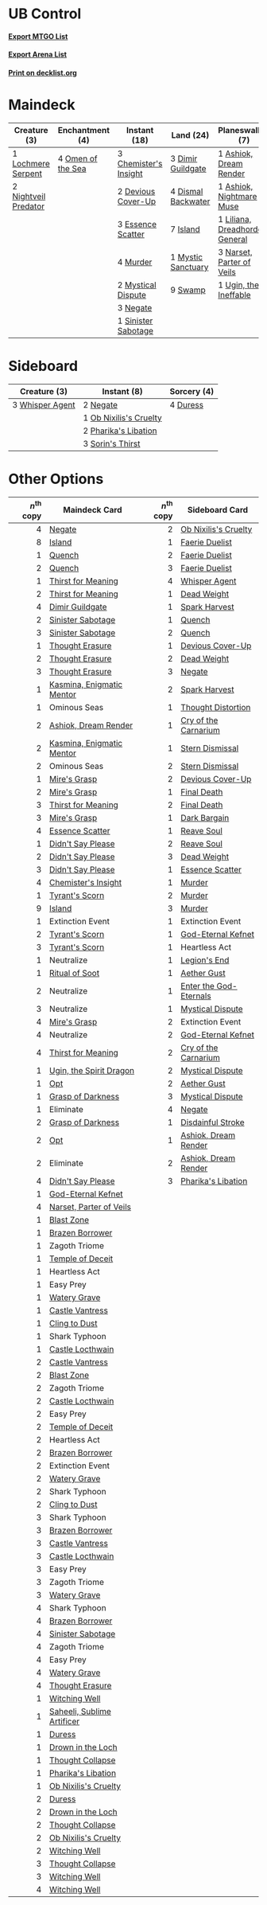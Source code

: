 # UB Control

#### [Export MTGO List](../collection/UB%20Control/UB%20Control.txt)
#### [Export Arena List](../collection/UB%20Control/UB%20Control_arena.txt)
#### [Print on decklist.org](http://decklist.org/?deckmain=1%09Ashiok,%20Dream%20Render%0A1%09Ashiok,%20Nightmare%20Muse%0A3%09Chemister's%20Insight%0A4%09Cry%20of%20the%20Carnarium%0A2%09Devious%20Cover-Up%0A3%09Dimir%20Guildgate%0A4%09Dismal%20Backwater%0A3%09Essence%20Scatter%0A7%09Island%0A1%09Liliana,%20Dreadhorde%20General%0A1%09Lochmere%20Serpent%0A4%09Murder%0A1%09Mystic%20Sanctuary%0A2%09Mystical%20Dispute%0A3%09Narset,%20Parter%20of%20Veils%0A3%09Negate%0A2%09Nightveil%20Predator%0A4%09Omen%20of%20the%20Sea%0A1%09Sinister%20Sabotage%0A9%09Swamp%0A1%09Ugin,%20the%20Ineffable&deckside=4%09Duress%0A2%09Negate%0A1%09Ob%20Nixilis's%20Cruelty%0A2%09Pharika's%20Libation%0A3%09Sorin's%20Thirst%0A3%09Whisper%20Agent)
# Maindeck

|                                         Creature (3)                                          |                                      Enchantment (4)                                       |                                          Instant (18)                                          |                                          Land (24)                                          |                                            Planeswalker (7)                                            |                                           Sorcery (4)                                           |
|-----------------------------------------------------------------------------------------------|--------------------------------------------------------------------------------------------|------------------------------------------------------------------------------------------------|---------------------------------------------------------------------------------------------|--------------------------------------------------------------------------------------------------------|-------------------------------------------------------------------------------------------------|
|1 [Lochmere Serpent](http://gatherer.wizards.com/Pages/Card/Details.aspx?multiverseid=473157)  |4 [Omen of the Sea](http://gatherer.wizards.com/Pages/Card/Details.aspx?multiverseid=476309)|3 [Chemister's Insight](http://gatherer.wizards.com/Pages/Card/Details.aspx?multiverseid=452782)|3 [Dimir Guildgate](http://gatherer.wizards.com/Pages/Card/Details.aspx?multiverseid=376306) |1 [Ashiok, Dream Render](http://gatherer.wizards.com/Pages/Card/Details.aspx?multiverseid=461155)       |4 [Cry of the Carnarium](http://gatherer.wizards.com/Pages/Card/Details.aspx?multiverseid=457214)|
|2 [Nightveil Predator](http://gatherer.wizards.com/Pages/Card/Details.aspx?multiverseid=452941)|                                                                                            |2 [Devious Cover-Up](http://gatherer.wizards.com/Pages/Card/Details.aspx?multiverseid=452785)   |4 [Dismal Backwater](http://gatherer.wizards.com/Pages/Card/Details.aspx?multiverseid=420908)|1 [Ashiok, Nightmare Muse](http://gatherer.wizards.com/Pages/Card/Details.aspx?multiverseid=476459)     |                                                                                                 |
|                                                                                               |                                                                                            |3 [Essence Scatter](http://gatherer.wizards.com/Pages/Card/Details.aspx?multiverseid=426754)    |7 [Island](http://gatherer.wizards.com/Pages/Card/Details.aspx?multiverseid=439857)          |1 [Liliana, Dreadhorde General](http://gatherer.wizards.com/Pages/Card/Details.aspx?multiverseid=461024)|                                                                                                 |
|                                                                                               |                                                                                            |4 [Murder](http://gatherer.wizards.com/Pages/Card/Details.aspx?multiverseid=442087)             |1 [Mystic Sanctuary](http://gatherer.wizards.com/Pages/Card/Details.aspx?multiverseid=473209)|3 [Narset, Parter of Veils](http://gatherer.wizards.com/Pages/Card/Details.aspx?multiverseid=460988)    |                                                                                                 |
|                                                                                               |                                                                                            |2 [Mystical Dispute](http://gatherer.wizards.com/Pages/Card/Details.aspx?multiverseid=473020)   |9 [Swamp](http://gatherer.wizards.com/Pages/Card/Details.aspx?multiverseid=439858)           |1 [Ugin, the Ineffable](http://gatherer.wizards.com/Pages/Card/Details.aspx?multiverseid=460929)        |                                                                                                 |
|                                                                                               |                                                                                            |3 [Negate](http://gatherer.wizards.com/Pages/Card/Details.aspx?multiverseid=423707)             |                                                                                             |                                                                                                        |                                                                                                 |
|                                                                                               |                                                                                            |1 [Sinister Sabotage](http://gatherer.wizards.com/Pages/Card/Details.aspx?multiverseid=452804)  |                                                                                             |                                                                                                        |                                                                                                 |


# Sideboard

|                                       Creature (3)                                       |                                           Instant (8)                                           |                                   Sorcery (4)                                    |
|------------------------------------------------------------------------------------------|-------------------------------------------------------------------------------------------------|----------------------------------------------------------------------------------|
|3 [Whisper Agent](http://gatherer.wizards.com/Pages/Card/Details.aspx?multiverseid=452970)|2 [Negate](http://gatherer.wizards.com/Pages/Card/Details.aspx?multiverseid=423707)              |4 [Duress](http://gatherer.wizards.com/Pages/Card/Details.aspx?multiverseid=14557)|
|                                                                                          |1 [Ob Nixilis's Cruelty](http://gatherer.wizards.com/Pages/Card/Details.aspx?multiverseid=461028)|                                                                                  |
|                                                                                          |2 [Pharika's Libation](http://gatherer.wizards.com/Pages/Card/Details.aspx?multiverseid=476362)  |                                                                                  |
|                                                                                          |3 [Sorin's Thirst](http://gatherer.wizards.com/Pages/Card/Details.aspx?multiverseid=368509)      |                                                                                  |


# Other Options

|*n*<sup>th</sup> copy|                                            Maindeck Card                                            |*n*<sup>th</sup> copy|                                         Sideboard Card                                          |
|--------------------:|-----------------------------------------------------------------------------------------------------|--------------------:|-------------------------------------------------------------------------------------------------|
|                    4|[Negate](http://gatherer.wizards.com/Pages/Card/Details.aspx?multiverseid=423707)                    |                    2|[Ob Nixilis's Cruelty](http://gatherer.wizards.com/Pages/Card/Details.aspx?multiverseid=461028)  |
|                    8|[Island](http://gatherer.wizards.com/Pages/Card/Details.aspx?multiverseid=439857)                    |                    1|[Faerie Duelist](http://gatherer.wizards.com/Pages/Card/Details.aspx?multiverseid=457183)        |
|                    1|[Quench](http://gatherer.wizards.com/Pages/Card/Details.aspx?multiverseid=457192)                    |                    2|[Faerie Duelist](http://gatherer.wizards.com/Pages/Card/Details.aspx?multiverseid=457183)        |
|                    2|[Quench](http://gatherer.wizards.com/Pages/Card/Details.aspx?multiverseid=457192)                    |                    3|[Faerie Duelist](http://gatherer.wizards.com/Pages/Card/Details.aspx?multiverseid=457183)        |
|                    1|[Thirst for Meaning](http://gatherer.wizards.com/Pages/Card/Details.aspx?multiverseid=476325)        |                    4|[Whisper Agent](http://gatherer.wizards.com/Pages/Card/Details.aspx?multiverseid=452970)         |
|                    2|[Thirst for Meaning](http://gatherer.wizards.com/Pages/Card/Details.aspx?multiverseid=476325)        |                    1|[Dead Weight](http://gatherer.wizards.com/Pages/Card/Details.aspx?multiverseid=452817)           |
|                    4|[Dimir Guildgate](http://gatherer.wizards.com/Pages/Card/Details.aspx?multiverseid=376306)           |                    1|[Spark Harvest](http://gatherer.wizards.com/Pages/Card/Details.aspx?multiverseid=461032)         |
|                    2|[Sinister Sabotage](http://gatherer.wizards.com/Pages/Card/Details.aspx?multiverseid=452804)         |                    1|[Quench](http://gatherer.wizards.com/Pages/Card/Details.aspx?multiverseid=457192)                |
|                    3|[Sinister Sabotage](http://gatherer.wizards.com/Pages/Card/Details.aspx?multiverseid=452804)         |                    2|[Quench](http://gatherer.wizards.com/Pages/Card/Details.aspx?multiverseid=457192)                |
|                    1|[Thought Erasure](http://gatherer.wizards.com/Pages/Card/Details.aspx?multiverseid=452956)           |                    1|[Devious Cover-Up](http://gatherer.wizards.com/Pages/Card/Details.aspx?multiverseid=452785)      |
|                    2|[Thought Erasure](http://gatherer.wizards.com/Pages/Card/Details.aspx?multiverseid=452956)           |                    2|[Dead Weight](http://gatherer.wizards.com/Pages/Card/Details.aspx?multiverseid=452817)           |
|                    3|[Thought Erasure](http://gatherer.wizards.com/Pages/Card/Details.aspx?multiverseid=452956)           |                    3|[Negate](http://gatherer.wizards.com/Pages/Card/Details.aspx?multiverseid=423707)                |
|                    1|[Kasmina, Enigmatic Mentor](http://gatherer.wizards.com/Pages/Card/Details.aspx?multiverseid=460983) |                    2|[Spark Harvest](http://gatherer.wizards.com/Pages/Card/Details.aspx?multiverseid=461032)         |
|                    1|Ominous Seas                                                                                         |                    1|[Thought Distortion](http://gatherer.wizards.com/Pages/Card/Details.aspx?multiverseid=466871)    |
|                    2|[Ashiok, Dream Render](http://gatherer.wizards.com/Pages/Card/Details.aspx?multiverseid=461155)      |                    1|[Cry of the Carnarium](http://gatherer.wizards.com/Pages/Card/Details.aspx?multiverseid=457214)  |
|                    2|[Kasmina, Enigmatic Mentor](http://gatherer.wizards.com/Pages/Card/Details.aspx?multiverseid=460983) |                    1|[Stern Dismissal](http://gatherer.wizards.com/Pages/Card/Details.aspx?multiverseid=476319)       |
|                    2|Ominous Seas                                                                                         |                    2|[Stern Dismissal](http://gatherer.wizards.com/Pages/Card/Details.aspx?multiverseid=476319)       |
|                    1|[Mire's Grasp](http://gatherer.wizards.com/Pages/Card/Details.aspx?multiverseid=476357)              |                    2|[Devious Cover-Up](http://gatherer.wizards.com/Pages/Card/Details.aspx?multiverseid=452785)      |
|                    2|[Mire's Grasp](http://gatherer.wizards.com/Pages/Card/Details.aspx?multiverseid=476357)              |                    1|[Final Death](http://gatherer.wizards.com/Pages/Card/Details.aspx?multiverseid=476346)           |
|                    3|[Thirst for Meaning](http://gatherer.wizards.com/Pages/Card/Details.aspx?multiverseid=476325)        |                    2|[Final Death](http://gatherer.wizards.com/Pages/Card/Details.aspx?multiverseid=476346)           |
|                    3|[Mire's Grasp](http://gatherer.wizards.com/Pages/Card/Details.aspx?multiverseid=476357)              |                    1|[Dark Bargain](http://gatherer.wizards.com/Pages/Card/Details.aspx?multiverseid=442971)          |
|                    4|[Essence Scatter](http://gatherer.wizards.com/Pages/Card/Details.aspx?multiverseid=426754)           |                    1|[Reave Soul](http://gatherer.wizards.com/Pages/Card/Details.aspx?multiverseid=473065)            |
|                    1|[Didn't Say Please](http://gatherer.wizards.com/Pages/Card/Details.aspx?multiverseid=473004)         |                    2|[Reave Soul](http://gatherer.wizards.com/Pages/Card/Details.aspx?multiverseid=473065)            |
|                    2|[Didn't Say Please](http://gatherer.wizards.com/Pages/Card/Details.aspx?multiverseid=473004)         |                    3|[Dead Weight](http://gatherer.wizards.com/Pages/Card/Details.aspx?multiverseid=452817)           |
|                    3|[Didn't Say Please](http://gatherer.wizards.com/Pages/Card/Details.aspx?multiverseid=473004)         |                    1|[Essence Scatter](http://gatherer.wizards.com/Pages/Card/Details.aspx?multiverseid=426754)       |
|                    4|[Chemister's Insight](http://gatherer.wizards.com/Pages/Card/Details.aspx?multiverseid=452782)       |                    1|[Murder](http://gatherer.wizards.com/Pages/Card/Details.aspx?multiverseid=442087)                |
|                    1|[Tyrant's Scorn](http://gatherer.wizards.com/Pages/Card/Details.aspx?multiverseid=461152)            |                    2|[Murder](http://gatherer.wizards.com/Pages/Card/Details.aspx?multiverseid=442087)                |
|                    9|[Island](http://gatherer.wizards.com/Pages/Card/Details.aspx?multiverseid=439857)                    |                    3|[Murder](http://gatherer.wizards.com/Pages/Card/Details.aspx?multiverseid=442087)                |
|                    1|Extinction Event                                                                                     |                    1|Extinction Event                                                                                 |
|                    2|[Tyrant's Scorn](http://gatherer.wizards.com/Pages/Card/Details.aspx?multiverseid=461152)            |                    1|[God-Eternal Kefnet](http://gatherer.wizards.com/Pages/Card/Details.aspx?multiverseid=460980)    |
|                    3|[Tyrant's Scorn](http://gatherer.wizards.com/Pages/Card/Details.aspx?multiverseid=461152)            |                    1|Heartless Act                                                                                    |
|                    1|Neutralize                                                                                           |                    1|[Legion's End](http://gatherer.wizards.com/Pages/Card/Details.aspx?multiverseid=466860)          |
|                    1|[Ritual of Soot](http://gatherer.wizards.com/Pages/Card/Details.aspx?multiverseid=452834)            |                    1|[Aether Gust](http://gatherer.wizards.com/Pages/Card/Details.aspx?multiverseid=466796)           |
|                    2|Neutralize                                                                                           |                    1|[Enter the God-Eternals](http://gatherer.wizards.com/Pages/Card/Details.aspx?multiverseid=461123)|
|                    3|Neutralize                                                                                           |                    1|[Mystical Dispute](http://gatherer.wizards.com/Pages/Card/Details.aspx?multiverseid=473020)      |
|                    4|[Mire's Grasp](http://gatherer.wizards.com/Pages/Card/Details.aspx?multiverseid=476357)              |                    2|Extinction Event                                                                                 |
|                    4|Neutralize                                                                                           |                    2|[God-Eternal Kefnet](http://gatherer.wizards.com/Pages/Card/Details.aspx?multiverseid=460980)    |
|                    4|[Thirst for Meaning](http://gatherer.wizards.com/Pages/Card/Details.aspx?multiverseid=476325)        |                    2|[Cry of the Carnarium](http://gatherer.wizards.com/Pages/Card/Details.aspx?multiverseid=457214)  |
|                    1|[Ugin, the Spirit Dragon](http://gatherer.wizards.com/Pages/Card/Details.aspx?multiverseid=391948)   |                    2|[Mystical Dispute](http://gatherer.wizards.com/Pages/Card/Details.aspx?multiverseid=473020)      |
|                    1|[Opt](http://gatherer.wizards.com/Pages/Card/Details.aspx?multiverseid=442948)                       |                    2|[Aether Gust](http://gatherer.wizards.com/Pages/Card/Details.aspx?multiverseid=466796)           |
|                    1|[Grasp of Darkness](http://gatherer.wizards.com/Pages/Card/Details.aspx?multiverseid=407595)         |                    3|[Mystical Dispute](http://gatherer.wizards.com/Pages/Card/Details.aspx?multiverseid=473020)      |
|                    1|Eliminate                                                                                            |                    4|[Negate](http://gatherer.wizards.com/Pages/Card/Details.aspx?multiverseid=423707)                |
|                    2|[Grasp of Darkness](http://gatherer.wizards.com/Pages/Card/Details.aspx?multiverseid=407595)         |                    1|[Disdainful Stroke](http://gatherer.wizards.com/Pages/Card/Details.aspx?multiverseid=420705)     |
|                    2|[Opt](http://gatherer.wizards.com/Pages/Card/Details.aspx?multiverseid=442948)                       |                    1|[Ashiok, Dream Render](http://gatherer.wizards.com/Pages/Card/Details.aspx?multiverseid=461155)  |
|                    2|Eliminate                                                                                            |                    2|[Ashiok, Dream Render](http://gatherer.wizards.com/Pages/Card/Details.aspx?multiverseid=461155)  |
|                    4|[Didn't Say Please](http://gatherer.wizards.com/Pages/Card/Details.aspx?multiverseid=473004)         |                    3|[Pharika's Libation](http://gatherer.wizards.com/Pages/Card/Details.aspx?multiverseid=476362)    |
|                    1|[God-Eternal Kefnet](http://gatherer.wizards.com/Pages/Card/Details.aspx?multiverseid=460980)        |                     |                                                                                                 |
|                    4|[Narset, Parter of Veils](http://gatherer.wizards.com/Pages/Card/Details.aspx?multiverseid=460988)   |                     |                                                                                                 |
|                    1|[Blast Zone](http://gatherer.wizards.com/Pages/Card/Details.aspx?multiverseid=461171)                |                     |                                                                                                 |
|                    1|[Brazen Borrower](http://gatherer.wizards.com/Pages/Card/Details.aspx?multiverseid=473001)           |                     |                                                                                                 |
|                    1|Zagoth Triome                                                                                        |                     |                                                                                                 |
|                    1|[Temple of Deceit](http://gatherer.wizards.com/Pages/Card/Details.aspx?multiverseid=373734)          |                     |                                                                                                 |
|                    1|Heartless Act                                                                                        |                     |                                                                                                 |
|                    1|Easy Prey                                                                                            |                     |                                                                                                 |
|                    1|[Watery Grave](http://gatherer.wizards.com/Pages/Card/Details.aspx?multiverseid=405114)              |                     |                                                                                                 |
|                    1|[Castle Vantress](http://gatherer.wizards.com/Pages/Card/Details.aspx?multiverseid=473204)           |                     |                                                                                                 |
|                    1|[Cling to Dust](http://gatherer.wizards.com/Pages/Card/Details.aspx?multiverseid=476338)             |                     |                                                                                                 |
|                    1|Shark Typhoon                                                                                        |                     |                                                                                                 |
|                    1|[Castle Locthwain](http://gatherer.wizards.com/Pages/Card/Details.aspx?multiverseid=473203)          |                     |                                                                                                 |
|                    2|[Castle Vantress](http://gatherer.wizards.com/Pages/Card/Details.aspx?multiverseid=473204)           |                     |                                                                                                 |
|                    2|[Blast Zone](http://gatherer.wizards.com/Pages/Card/Details.aspx?multiverseid=461171)                |                     |                                                                                                 |
|                    2|Zagoth Triome                                                                                        |                     |                                                                                                 |
|                    2|[Castle Locthwain](http://gatherer.wizards.com/Pages/Card/Details.aspx?multiverseid=473203)          |                     |                                                                                                 |
|                    2|Easy Prey                                                                                            |                     |                                                                                                 |
|                    2|[Temple of Deceit](http://gatherer.wizards.com/Pages/Card/Details.aspx?multiverseid=373734)          |                     |                                                                                                 |
|                    2|Heartless Act                                                                                        |                     |                                                                                                 |
|                    2|[Brazen Borrower](http://gatherer.wizards.com/Pages/Card/Details.aspx?multiverseid=473001)           |                     |                                                                                                 |
|                    2|Extinction Event                                                                                     |                     |                                                                                                 |
|                    2|[Watery Grave](http://gatherer.wizards.com/Pages/Card/Details.aspx?multiverseid=405114)              |                     |                                                                                                 |
|                    2|Shark Typhoon                                                                                        |                     |                                                                                                 |
|                    2|[Cling to Dust](http://gatherer.wizards.com/Pages/Card/Details.aspx?multiverseid=476338)             |                     |                                                                                                 |
|                    3|Shark Typhoon                                                                                        |                     |                                                                                                 |
|                    3|[Brazen Borrower](http://gatherer.wizards.com/Pages/Card/Details.aspx?multiverseid=473001)           |                     |                                                                                                 |
|                    3|[Castle Vantress](http://gatherer.wizards.com/Pages/Card/Details.aspx?multiverseid=473204)           |                     |                                                                                                 |
|                    3|[Castle Locthwain](http://gatherer.wizards.com/Pages/Card/Details.aspx?multiverseid=473203)          |                     |                                                                                                 |
|                    3|Easy Prey                                                                                            |                     |                                                                                                 |
|                    3|Zagoth Triome                                                                                        |                     |                                                                                                 |
|                    3|[Watery Grave](http://gatherer.wizards.com/Pages/Card/Details.aspx?multiverseid=405114)              |                     |                                                                                                 |
|                    4|Shark Typhoon                                                                                        |                     |                                                                                                 |
|                    4|[Brazen Borrower](http://gatherer.wizards.com/Pages/Card/Details.aspx?multiverseid=473001)           |                     |                                                                                                 |
|                    4|[Sinister Sabotage](http://gatherer.wizards.com/Pages/Card/Details.aspx?multiverseid=452804)         |                     |                                                                                                 |
|                    4|Zagoth Triome                                                                                        |                     |                                                                                                 |
|                    4|Easy Prey                                                                                            |                     |                                                                                                 |
|                    4|[Watery Grave](http://gatherer.wizards.com/Pages/Card/Details.aspx?multiverseid=405114)              |                     |                                                                                                 |
|                    4|[Thought Erasure](http://gatherer.wizards.com/Pages/Card/Details.aspx?multiverseid=452956)           |                     |                                                                                                 |
|                    1|[Witching Well](http://gatherer.wizards.com/Pages/Card/Details.aspx?multiverseid=473036)             |                     |                                                                                                 |
|                    1|[Saheeli, Sublime Artificer](http://gatherer.wizards.com/Pages/Card/Details.aspx?multiverseid=461161)|                     |                                                                                                 |
|                    1|[Duress](http://gatherer.wizards.com/Pages/Card/Details.aspx?multiverseid=14557)                     |                     |                                                                                                 |
|                    1|[Drown in the Loch](http://gatherer.wizards.com/Pages/Card/Details.aspx?multiverseid=473150)         |                     |                                                                                                 |
|                    1|[Thought Collapse](http://gatherer.wizards.com/Pages/Card/Details.aspx?multiverseid=457201)          |                     |                                                                                                 |
|                    1|[Pharika's Libation](http://gatherer.wizards.com/Pages/Card/Details.aspx?multiverseid=476362)        |                     |                                                                                                 |
|                    1|[Ob Nixilis's Cruelty](http://gatherer.wizards.com/Pages/Card/Details.aspx?multiverseid=461028)      |                     |                                                                                                 |
|                    2|[Duress](http://gatherer.wizards.com/Pages/Card/Details.aspx?multiverseid=14557)                     |                     |                                                                                                 |
|                    2|[Drown in the Loch](http://gatherer.wizards.com/Pages/Card/Details.aspx?multiverseid=473150)         |                     |                                                                                                 |
|                    2|[Thought Collapse](http://gatherer.wizards.com/Pages/Card/Details.aspx?multiverseid=457201)          |                     |                                                                                                 |
|                    2|[Ob Nixilis's Cruelty](http://gatherer.wizards.com/Pages/Card/Details.aspx?multiverseid=461028)      |                     |                                                                                                 |
|                    2|[Witching Well](http://gatherer.wizards.com/Pages/Card/Details.aspx?multiverseid=473036)             |                     |                                                                                                 |
|                    3|[Thought Collapse](http://gatherer.wizards.com/Pages/Card/Details.aspx?multiverseid=457201)          |                     |                                                                                                 |
|                    3|[Witching Well](http://gatherer.wizards.com/Pages/Card/Details.aspx?multiverseid=473036)             |                     |                                                                                                 |
|                    4|[Witching Well](http://gatherer.wizards.com/Pages/Card/Details.aspx?multiverseid=473036)             |                     |                                                                                                 |

